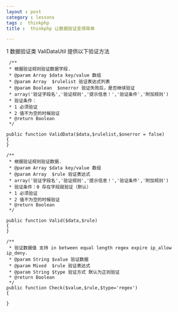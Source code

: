 ```yaml
---
layout : post
category : lessons
tags :  thinkphp
title :  thinkphp 让数据验证变得简单

---
```



1 数据验证类 ValiDataUtil 提供以下验证方法

	 /**
	 * 根据验证规则验证数据字段.
	 * @param Array $data key/value 数组
	 * @param Array  $rulelist 验证表达式列表
	 * @param Boolean  $onerror 验证失败后，是否继续验证
	 * array('验证字段名','验证规则','提示信息！','验证条件','附加规则')
	 * 验证条件：
	 * 1 必须验证
	 * 2 值不为空的时候验证
	 * @return Boolean
	 */

	public function ValidData($data,$rulelist,$onerror = false)
	{
	}

	/**
	 * 根据验证规则验证数据.
	 * @param Array $data key/value 数组
	 * @param Array  $rule 验证表达式  
	 * array('验证字段名','验证规则','提示信息！','验证条件','附加规则')
	 * 验证条件：0 存在字段就验证（默认） 
	 * 1 必须验证 
	 * 2 值不为空的时候验证
	 * @return Boolean
	 */

	public function Valid($data,$rule) 
	{
	}
	
	/**
     * 验证数据值 支持 in between equal length regex expire ip_allow ip_deny.
     * @param String $value 验证数据
     * @param Mixed  $rule 验证表达式
     * @param String $type 验证方式 默认为正则验证
     * @return Boolean
     */
    public function Check($value,$rule,$type='regex')
	{
	
	}

	


	
	

